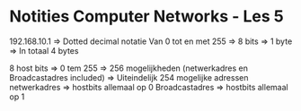 # Notities Computer Networks - Les 5

192.168.10.1 => Dotted decimal notatie
Van 0 tot en met 255 => 8 bits => 1 byte => In totaal 4 bytes

8 host bits => 0 tem 255 => 256 mogelijkheden (netwerkadres en Broadcastadres included) => Uiteindelijk 254 mogelijke adressen
netwerkadres => hostbits allemaal op 0
Broadcastadres => hostbits allemaal op 1

